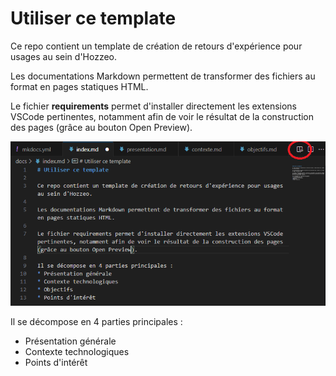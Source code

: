 # Utiliser ce template

Ce repo contient un template de création de retours d'expérience pour usages au sein d'Hozzeo.

Les documentations Markdown permettent de transformer des fichiers au format en pages statiques HTML.

Le fichier **requirements** permet d'installer directement les extensions VSCode pertinentes, notamment afin de voir le résultat de la construction des pages (grâce au bouton Open Preview).

![alt text](./assets/images/previewho.PNG)

Il se décompose en 4 parties principales : 
- Présentation générale
- Contexte technologiques
- Points d'intérêt